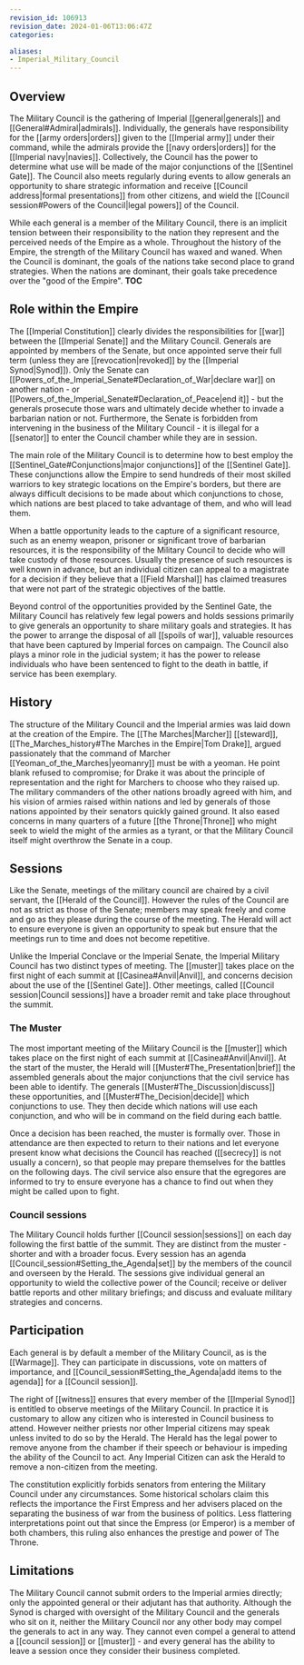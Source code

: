 ```yaml
---
revision_id: 106913
revision_date: 2024-01-06T13:06:47Z
categories:

aliases:
- Imperial_Military_Council
---
```



## Overview
The Military Council is the gathering of Imperial [[general|generals]] and [[General#Admiral|admirals]]. Individually, the generals have responsibility for the [[army orders|orders]] given to the [[Imperial army]] under their command, while the admirals provide the [[navy orders|orders]] for the [[Imperial navy|navies]]. Collectively, the Council has the power to determine what use will be made of the major conjunctions of the [[Sentinel Gate]]. The Council also meets regularly during events to allow generals an opportunity to share strategic information and receive [[Council address|formal presentations]] from other citizens, and wield the [[Council session#Powers of the Council|legal powers]] of the Council.

While each general is a member of the Military Council, there is an implicit tension between their responsibility to the nation they represent and the perceived needs of the Empire as a whole. Throughout the history of the Empire, the strength of the Military Council has waxed and waned. When the Council is dominant, the goals of the nations take second place to grand strategies. When the nations are dominant, their goals take precedence over the "good of the Empire".
__TOC__
## Role within the Empire
The [[Imperial Constitution]] clearly divides the responsibilities for [[war]] between the [[Imperial Senate]] and the Military Council. Generals are appointed by members of the Senate, but once appointed serve their full term (unless they are [[revocation|revoked]] by the [[Imperial Synod|Synod]]). Only the Senate can [[Powers_of_the_Imperial_Senate#Declaration_of_War|declare war]] on another nation - or [[Powers_of_the_Imperial_Senate#Declaration_of_Peace|end it]] - but the generals prosecute those wars and ultimately decide whether to invade a barbarian nation or not. Furthermore, the Senate is forbidden from intervening in the business of the Military Council - it is illegal for a [[senator]] to enter the Council chamber while they are in session.

The main role of the Military Council is to determine how to best employ the [[Sentinel_Gate#Conjunctions|major conjunctions]] of the [[Sentinel Gate]]. These conjunctions allow the Empire to send hundreds of their most skilled warriors to key strategic locations on the Empire's borders, but there are always difficult decisions to be made about which conjunctions to chose, which nations are best placed to take advantage of them, and who will lead them.

When a battle opportunity leads to the capture of a significant resource, such as an enemy weapon, prisoner or significant trove of barbarian resources, it is the responsibility of the Military Council to decide who will take custody of those resources. Usually the presence of such resources is well known in advance, but an individual citizen can appeal to a magistrate for a decision if they believe that a [[Field Marshal]] has claimed treasures that were not part of the strategic objectives of the battle.

Beyond control of the opportunities provided by the Sentinel Gate, the Military Council has relatively few legal powers and holds sessions primarily to give generals an opportunity to share military goals and strategies. It has the power to arrange the disposal of all [[spoils of war]], valuable resources that have been captured by Imperial forces on campaign. The Council also plays a minor role in the judicial system; it has the power to release individuals who have been sentenced to fight to the death in battle, if service has been exemplary.

## History
The structure of the Military Council and the Imperial armies was laid down at the creation of the Empire. The [[The Marches|Marcher]] [[steward]], [[The_Marches_history#The Marches in the Empire|Tom Drake]], argued passionately that the command of Marcher [[Yeoman_of_the_Marches|yeomanry]] must be with a yeoman. He point blank refused to compromise; for Drake it was about the principle of representation and the right for Marchers to choose who they raised up. The military commanders of the other nations broadly agreed with him, and his vision of armies raised within nations and led by generals of those nations appointed by their senators quickly gained ground. It also eased concerns in many quarters of a future [[the Throne|Throne]] who might seek to wield the might of the armies as a tyrant, or that the Military Council itself might overthrow the Senate in a coup.

## Sessions
Like the Senate, meetings of the military council are chaired by a civil servant, the [[Herald of the Council]]. However the rules of the Council are not as strict as those of the Senate; members may speak freely and come and go as they please during the course of the meeting. The Herald will act to ensure everyone is given an opportunity to speak but ensure that the meetings run to time and does not become repetitive.

Unlike the Imperial Conclave or the Imperial Senate, the Imperial Military Council has two distinct types of meeting. The [[muster]] takes place on the first night of each summit at [[Casinea#Anvil|Anvil]], and concerns decision about the use of the [[Sentinel Gate]]. Other meetings, called [[Council session|Council sessions]] have a broader remit and take place throughout the summit. 

### The Muster
The most important meeting of the Military Council is the [[muster]] which takes place on the first night of each summit at [[Casinea#Anvil|Anvil]]. At the start of the muster, the Herald will [[Muster#The_Presentation|brief]] the assembled generals about the major conjunctions that the civil service has been able to identify. The generals [[Muster#The_Discussion|discuss]] these opportunities, and [[Muster#The_Decision|decide]] which conjunctions to use. They then decide which nations will use each conjunction, and who will be in command on the field during each battle. 

Once a decision has been reached, the muster is formally over. Those in attendance are then expected to return to their nations and let everyone present know what decisions the Council has reached ([[secrecy]] is not usually a concern), so that people may prepare themselves for the battles on the following days. The civil service also ensure that the egregores are informed to try to ensure everyone has a chance to find out when they might be called upon to fight.

### Council sessions
The Military Council holds further [[Council session|sessions]] on each day following the first battle of the summit. They are distinct from the muster - shorter and with a broader focus. Every session has an agenda [[Council_session#Setting_the_Agenda|set]] by the members of the council and overseen by the Herald. The sessions give individual general an opportunity to wield the collective power of the Council; receive or deliver battle reports and other military briefings; and discuss and evaluate military strategies and concerns.

## Participation
Each general is by default a member of the Military Council, as is the [[Warmage]]. They can participate in discussions, vote on matters of importance, and [[Council_session#Setting_the_Agenda|add items to the agenda]] for a [[Council session]].

The right of [[witness]] ensures that every member of the [[Imperial Synod]] is entitled to observe meetings of the Military Council. In practice it is customary to allow any citizen who is interested in Council business to attend. However neither priests nor other Imperial citizens may speak unless invited to do so by the Herald. The Herald has the legal power to remove anyone from the chamber if their speech or behaviour is impeding the ability of the Council to act. Any Imperial Citizen can ask the Herald to remove a non-citizen from the meeting. 

The constitution explicitly forbids senators from entering the Military Council under any circumstances. Some historical scholars claim this reflects the importance the First Empress and her advisers placed on the separating the business of war from the business of politics. Less flattering interpretations point out that since the Empress (or Emperor) is a member of both chambers, this ruling also enhances the prestige and power of The Throne.

## Limitations
The Military Council cannot submit orders to the Imperial armies directly; only the appointed general or their adjutant has that authority. Although the Synod is charged with oversight of the Military Council and the generals who sit on it, neither the Military Council nor any other body may compel the generals to act in any way. They cannot even compel a general to attend a [[council session]] or [[muster]] - and every general has the ability to leave a session once they consider their business completed.


